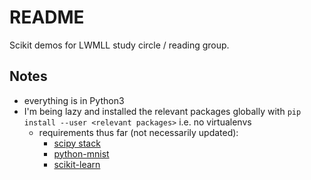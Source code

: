# README

Scikit demos for LWMLL study circle / reading group.

## Notes

* everything is in Python3
* I'm being lazy and installed the relevant packages globally with `pip install --user <relevant packages>` i.e. no virtualenvs
    * requirements thus far (not necessarily updated):
        * [scipy stack](https://scipy.org/install.html)
        * [python-mnist](https://github.com/sorki/python-mnist)
        * [scikit-learn](http://scikit-learn.org/stable/)
